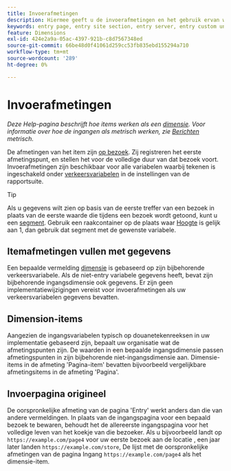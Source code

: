 ```yaml
---
title: Invoerafmetingen
description: Hiermee geeft u de invoerafmetingen en het gebruik ervan weer.
keywords: entry page, entry site section, entry server, entry custom understanding
feature: Dimensions
exl-id: 424e2a9a-05ac-4397-921b-c8d7567348ed
source-git-commit: 66be48d0f41061d259cc53fb835ebd155294a710
workflow-type: tm+mt
source-wordcount: '289'
ht-degree: 0%

---
```


# Invoerafmetingen

*Deze Help-pagina beschrijft hoe items werken als een [dimensie](overview.md). Voor informatie over hoe de ingangen als metrisch werken, zie [Berichten](../metrics/entries.md) metrisch.*

De afmetingen van het item zijn [op bezoek](../metrics/visits.md). Zij registreren het eerste afmetingspunt, en stellen het voor de volledige duur van dat bezoek voort. Invoerafmetingen zijn beschikbaar voor alle variabelen waarbij tekenen is ingeschakeld onder [verkeersvariabelen](/help/admin/admin/c-manage-report-suites/c-edit-report-suites/c-traffic-variables/traffic-var.md) in de instellingen van de rapportsuite.

>[!TIP]
>Als u gegevens wilt zien op basis van de eerste treffer van een bezoek in plaats van de eerste waarde die tijdens een bezoek wordt getoond, kunt u een [segment](/help/components/segmentation/seg-overview.md). Gebruik een raakcontainer op de plaats waar [Hoogte](hit-depth.md) is gelijk aan 1, dan gebruik dat segment met de gewenste variabele.

## Itemafmetingen vullen met gegevens

Een bepaalde vermelding [dimensie](overview.md) is gebaseerd op zijn bijbehorende verkeersvariabele. Als de niet-entry variabele gegevens heeft, bevat zijn bijbehorende ingangsdimensie ook gegevens. Er zijn geen implementatiewijzigingen vereist voor invoerafmetingen als uw verkeersvariabelen gegevens bevatten.

## Dimension-items

Aangezien de ingangsvariabelen typisch op douanetekenreeksen in uw implementatie gebaseerd zijn, bepaalt uw organisatie wat de afmetingspunten zijn. De waarden in een bepaalde ingangsdimensie passen afmetingspunten in zijn bijbehorende niet-ingangsdimensie aan. Dimensie-items in de afmeting &#39;Pagina-item&#39; bevatten bijvoorbeeld vergelijkbare afmetingsitems in de afmeting &#39;Pagina&#39;.

## Invoerpagina origineel

De oorspronkelijke afmeting van de pagina &#39;Entry&#39; werkt anders dan die van andere vermeldingen. In plaats van de ingangspagina voor een bepaald bezoek te bewaren, behoudt het de allereerste ingangspagina voor het volledige leven van het koekje van die bezoeker. Als u bijvoorbeeld landt op `https://example.com/page4` voor uw eerste bezoek aan de locatie , een jaar later landen `https://example.com/store`, De lijst met de oorspronkelijke afmetingen van de pagina Ingang `https://example.com/page4` als het dimensie-item.
